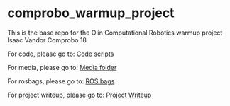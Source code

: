 # comprobo_warmup_project
This is the base repo for the Olin Computational Robotics warmup project
Isaac Vandor
Comprobo 18

For code, please go to: [Code scripts](https://github.com/isaacvandor/comprobo_warmup_project/tree/master/warmup_project/scripts)

For media, please go to: [Media folder](https://github.com/isaacvandor/comprobo_warmup_project/tree/master/warmup_project/media)

For rosbags, please go to: [ROS bags](https://github.com/isaacvandor/comprobo_warmup_project/tree/master/warmup_project/bags)

For project writeup, please go to: [Project Writeup](https://github.com/isaacvandor/comprobo_warmup_project/blob/master/project_writeup.md)
